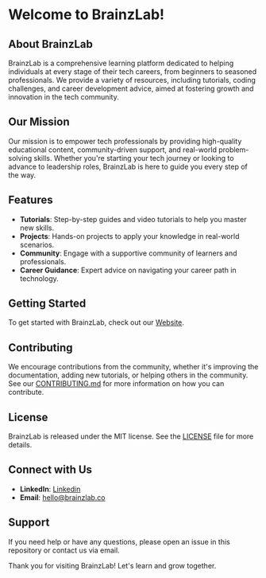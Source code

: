 # Welcome to BrainzLab!


## About BrainzLab

BrainzLab is a comprehensive learning platform dedicated to helping individuals at every stage of their tech careers, from beginners to seasoned professionals. We provide a variety of resources, including tutorials, coding challenges, and career development advice, aimed at fostering growth and innovation in the tech community.

## Our Mission

Our mission is to empower tech professionals by providing high-quality educational content, community-driven support, and real-world problem-solving skills. Whether you're starting your tech journey or looking to advance to leadership roles, BrainzLab is here to guide you every step of the way.

## Features

- **Tutorials**: Step-by-step guides and video tutorials to help you master new skills.
- **Projects**: Hands-on projects to apply your knowledge in real-world scenarios.
- **Community**: Engage with a supportive community of learners and professionals.
- **Career Guidance**: Expert advice on navigating your career path in technology.

## Getting Started

To get started with BrainzLab, check out our [Website](https://brainzlab.co).

## Contributing

We encourage contributions from the community, whether it's improving the documentation, adding new tutorials, or helping others in the community. See our [CONTRIBUTING.md](https://github.com/brainz-lab/handbook/CONTRIBUTING.md) for more information on how you can contribute.

## License

BrainzLab is released under the MIT license. See the [LICENSE](https://github.com/brainz-lab/handbook/LICENSE) file for more details.

## Connect with Us

- **LinkedIn**: [Linkedin](https://www.linkedin.com/in/afmp94/)
- **Email**: [hello@brainzlab.co](mailto:hello@brainzlab.co)

## Support

If you need help or have any questions, please open an issue in this repository or contact us via email.

Thank you for visiting BrainzLab! Let's learn and grow together.
